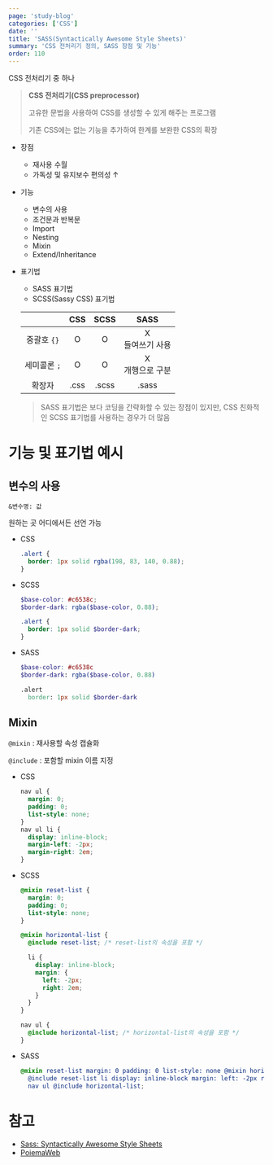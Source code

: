 ```yaml
---
page: 'study-blog'
categories: ['CSS']
date: ''
title: 'SASS(Syntactically Awesome Style Sheets)'
summary: 'CSS 전처리기 정의, SASS 장점 및 기능'
order: 110
---
```


CSS 전처리기 중 하나

> **CSS 전처리기(CSS preprocessor)**
>
> 고유한 문법을 사용하여 CSS를 생성할 수 있게 해주는 프로그램
>
> 기존 CSS에는 없는 기능을 추가하여 한계를 보완한 CSS의 확장

- 장점

  - 재사용 수월
  - 가독성 및 유지보수 편의성 ↑

- 기능

  - 변수의 사용
  - 조건문과 반복문
  - Import
  - Nesting
  - Mixin
  - Extend/Inheritance

- 표기법

  - SASS 표기법
  - SCSS(Sassy CSS) 표기법

  |              | CSS  | SCSS  |         SASS         |
  | :----------: | :--: | :---: | :------------------: |
  | 중괄호 `{}`  |  O   |   O   | X<br />들여쓰기 사용 |
  | 세미콜론 `;` |  O   |   O   | X<br />개행으로 구분 |
  |    확장자    | .css | .scss |        .sass         |

  > SASS 표기법은 보다 코딩을 간략화할 수 있는 장점이 있지만, CSS 친화적인 SCSS 표기법를 사용하는 경우가 더 많음

# 기능 및 표기법 예시

## 변수의 사용

`&변수명: 값`

원하는 곳 어디에서든 선언 가능

- CSS

  ```css
  .alert {
    border: 1px solid rgba(198, 83, 140, 0.88);
  }
  ```

- SCSS

  ```scss
  $base-color: #c6538c;
  $border-dark: rgba($base-color, 0.88);

  .alert {
    border: 1px solid $border-dark;
  }
  ```

- SASS

  ```scss
  $base-color: #c6538c
  $border-dark: rgba($base-color, 0.88)

  .alert
    border: 1px solid $border-dark
  ```

## Mixin

`@mixin` : 재사용할 속성 캡슐화

`@include` : 포함할 mixin 이름 지정

- CSS

  ```css
  nav ul {
    margin: 0;
    padding: 0;
    list-style: none;
  }
  nav ul li {
    display: inline-block;
    margin-left: -2px;
    margin-right: 2em;
  }
  ```

- SCSS

  ```scss
  @mixin reset-list {
    margin: 0;
    padding: 0;
    list-style: none;
  }

  @mixin horizontal-list {
    @include reset-list; /* reset-list의 속성을 포함 */

    li {
      display: inline-block;
      margin: {
        left: -2px;
        right: 2em;
      }
    }
  }

  nav ul {
    @include horizontal-list; /* horizontal-list의 속성을 포함 */
  }
  ```

- SASS

  ```scss
  @mixin reset-list margin: 0 padding: 0 list-style: none @mixin horizontal-list
    @include reset-list li display: inline-block margin: left: -2px right: 2em
    nav ul @include horizontal-list;
  ```

# 참고

- [Sass: Syntactically Awesome Style Sheets](https://sass-lang.com/)
- [PoiemaWeb](https://poiemaweb.com/sass-basics)

